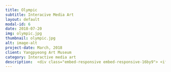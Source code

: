 ```yaml
---
title: Olympic
subtitle: Interacive Media Art
layout: default
modal-id: 6
date: 2018-07-20
img: olympic.jpg
thumbnail: olympic.jpg
alt: image-alt
project-date: March, 2018
client: Yangpyeong Art Museum
category: Interactive media art
description:  <div class="embed-responsive embed-responsive-16by9"> <iframe class="embed-responsive-item" src="https://www.youtube.com/embed/EqXDPpH7i-o" frameborder="0" allow="autoplay; encrypted-media" allowfullscreen> </iframe> </div> <br> <p>Olympic events are supported by host country's capital and resources. They will build a stadium to show off the wealth of its own country, and hold a grand opening ceremony. But these remain a problem when the Olympics are over. In the case of Pyeongchang, one year has passed since the Olympic Games, but the remaining resources have still not been utilized. Some parts of the cross-country arena are left with dozens of containers used for office or lodging at the time. More than 4,000 containers were used at the Pyeongchang Olympic Games. At the end of the event, hundreds of containers were placed on the yard in Gangwon Province, and 450 of them were destroyed in a fire in July. Some were returned to the vendor, but there are still many containers piled up in places where the Olympics took place.</p> <p>This is a problem that has been raised not only in Korea but also in most of the countries that have hosted the Olympics. It started for peace, but the initial purpose changed. Host country pours thousands of capital and resources to show off its wealth. However, once the event is over, the remaining building becomes a scourge and local residents are forced to deal with all its garbage. </p><p>This work points out the waste of resources and capital hidden behind the international event, Olympics. Images behind the Olympics are revealed as the viewer moves their position. Many layers of 'Olympics' respond to the movement of visitors. The audience moves their body to find hidden information, like treasure hunt, and trys to understand its meaning. They move to see the picture, and also avoid the image. These behaviors reveal the process of 'seeing, hiding, knowing'. When we recognize an object, we see it, but there are things hidden underneath it. It is not just about seeing. It is a reinterpretation of 'recognition process' that we wil truly know when we act and think actively.</p> <div class="embed-responsive embed-responsive-16by9"> <iframe class="embed-responsive-item" src="https://www.youtube.com/embed/ofaP4GcXCLI" frameborder="0" allow="autoplay; encrypted-media" allowfullscreen></iframe> </div><br> <p>“도너츠 세 개에 얼마에요?” 5일마다 열리는 평창시장에서는 동네 사람들은 물건을 사고팔기 바쁘다. 지역 주민들은 올림픽, 금메달보다 하루하루를 살아가는게 중요하다. 평창이 지닌 본래 모습은 평창 고유의 문화, 매일매일 그려지는 주민들의 삶이다. 하지만 올림픽이라는 큰 행사에 가려 지역민의 삶, 평창의 자연환경 등은 고려 받지 못했다. 사람들은 흔히 ‘봄(seeing) = 앎(knowing)’이라고 생각한다. 그러나 우리가 보는 많은 것에는 수많은 사실이 가려져 있다. 대표적인 예가 올해 펼쳐진 올림픽이다.</p> <p>올림픽을 개최국은 행사를 위해 수많은 자본과 자원을 쏟는다. 자국의 부유함을 과시하려 경기장을 건설하고 호화로운 개막식을 개최한다. 하지만 이는 올림픽이 끝나면 골칫거리로 전락한다. 평창만 해도 올림픽을 개최한 지 1년이 채 되지도 않았으나 남겨진 자원들은 활용되지 못하고 있다. 크로스컨트리 경기장 한쪽엔 올림픽 기간 중 사무실이나 숙소로 쓰인 컨테이너 수십 동이 방치돼 있다. 평창 올림픽에는 컨테이너 4000여 동이 쓰였다. 대회 뒤 강원의 야적장에 수백 동이 놓여 있다가 지난 7월 화재가 발생해 450여 동이 소실됐다. 일부는 납품 업체에 반납됐지만, 아직 올림픽이 열린 곳곳에 수많은 컨테이너가 쌓여 있다.</p> <p>이는 올해 올림픽을 개최한 한국뿐만 아니라 그동안 올림픽을 개최했던 대다수 국가에서 제기되어 온 문제다. 올림픽은 평화를 위해 시작했다지만 그 목적은 변질하였다. 개최국은 부를 과시하기 위해 수천의 자본과 자원을 쏟는다. 그러나 행사가 끝나면 남겨진 건물은 골칫덩이가 되며 지역민들은 쓰레기를 떠안는다. 본 작품은 국제적인 행사인 올림픽 이면에 가려진 자원과 자본의 낭비를 꼬집는다. 관람객이 몸을 움직이면 그 속에는 올림픽 이면의 모습을 보여주는 이미지가 드러난다. </p> <p>‘올림픽’을 담은 겹겹의 레이어는 관람객의 행위에 반응한다. 관람객은 마치 보물찾기를 하듯 몸짓을 통해 가려진 정보를 얻고, 의미를 찾아 나간다. 몸을 움직여 사진을 들여다보고 이미지로부터 빠져나온다. 이런 관람객의 행동은 ‘보는, 가려지는, 알게 되는 과정’을 드러낸다. 우리는 어떤 대상을 인지할 때 그 대상을 ‘응시’하지만, 그 속에는 가려진 것들이 존재한다. 응시에서 넘어서 능동적으로 행위하고 사고할 때 진정 알게 되는 ‘인지 과정’에 대한 재해석이다.</p>
---
```

